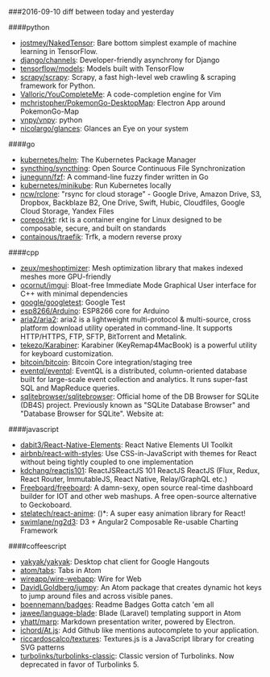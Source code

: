###2016-09-10
diff between today and yesterday

####python
* [jostmey/NakedTensor](https://github.com/jostmey/NakedTensor): Bare bottom simplest example of machine learning in TensorFlow.
* [django/channels](https://github.com/django/channels): Developer-friendly asynchrony for Django
* [tensorflow/models](https://github.com/tensorflow/models): Models built with TensorFlow
* [scrapy/scrapy](https://github.com/scrapy/scrapy): Scrapy, a fast high-level web crawling & scraping framework for Python.
* [Valloric/YouCompleteMe](https://github.com/Valloric/YouCompleteMe): A code-completion engine for Vim
* [mchristopher/PokemonGo-DesktopMap](https://github.com/mchristopher/PokemonGo-DesktopMap): Electron App around PokemonGo-Map
* [vnpy/vnpy](https://github.com/vnpy/vnpy): python
* [nicolargo/glances](https://github.com/nicolargo/glances): Glances an Eye on your system

####go
* [kubernetes/helm](https://github.com/kubernetes/helm): The Kubernetes Package Manager
* [syncthing/syncthing](https://github.com/syncthing/syncthing): Open Source Continuous File Synchronization
* [junegunn/fzf](https://github.com/junegunn/fzf):  A command-line fuzzy finder written in Go
* [kubernetes/minikube](https://github.com/kubernetes/minikube): Run Kubernetes locally
* [ncw/rclone](https://github.com/ncw/rclone): "rsync for cloud storage" - Google Drive, Amazon Drive, S3, Dropbox, Backblaze B2, One Drive, Swift, Hubic, Cloudfiles, Google Cloud Storage, Yandex Files
* [coreos/rkt](https://github.com/coreos/rkt): rkt is a container engine for Linux designed to be composable, secure, and built on standards
* [containous/traefik](https://github.com/containous/traefik): Trfk, a modern reverse proxy

####cpp
* [zeux/meshoptimizer](https://github.com/zeux/meshoptimizer): Mesh optimization library that makes indexed meshes more GPU-friendly
* [ocornut/imgui](https://github.com/ocornut/imgui): Bloat-free Immediate Mode Graphical User interface for C++ with minimal dependencies
* [google/googletest](https://github.com/google/googletest): Google Test
* [esp8266/Arduino](https://github.com/esp8266/Arduino): ESP8266 core for Arduino
* [aria2/aria2](https://github.com/aria2/aria2): aria2 is a lightweight multi-protocol & multi-source, cross platform download utility operated in command-line. It supports HTTP/HTTPS, FTP, SFTP, BitTorrent and Metalink.
* [tekezo/Karabiner](https://github.com/tekezo/Karabiner): Karabiner (KeyRemap4MacBook) is a powerful utility for keyboard customization.
* [bitcoin/bitcoin](https://github.com/bitcoin/bitcoin): Bitcoin Core integration/staging tree
* [eventql/eventql](https://github.com/eventql/eventql): EventQL is a distributed, column-oriented database built for large-scale event collection and analytics. It runs super-fast SQL and MapReduce queries.
* [sqlitebrowser/sqlitebrowser](https://github.com/sqlitebrowser/sqlitebrowser): Official home of the DB Browser for SQLite (DB4S) project. Previously known as "SQLite Database Browser" and "Database Browser for SQLite". Website at:

####javascript
* [dabit3/React-Native-Elements](https://github.com/dabit3/React-Native-Elements): React Native Elements UI Toolkit
* [airbnb/react-with-styles](https://github.com/airbnb/react-with-styles): Use CSS-in-JavaScript with themes for React without being tightly coupled to one implementation
* [kdchang/reactjs101](https://github.com/kdchang/reactjs101):  ReactJSReactJS 101 ReactJS  ReactJS  (Flux, Redux, React Router, ImmutableJS, React Native, Relay/GraphQL etc.)
* [Freeboard/freeboard](https://github.com/Freeboard/freeboard): A damn-sexy, open source real-time dashboard builder for IOT and other web mashups. A free open-source alternative to Geckoboard.
* [stelatech/react-anime](https://github.com/stelatech/react-anime): ()*: A super easy animation library for React!
* [swimlane/ng2d3](https://github.com/swimlane/ng2d3):  D3 + Angular2 Composable Re-usable Charting Framework

####coffeescript
* [yakyak/yakyak](https://github.com/yakyak/yakyak): Desktop chat client for Google Hangouts
* [atom/tabs](https://github.com/atom/tabs): Tabs in Atom
* [wireapp/wire-webapp](https://github.com/wireapp/wire-webapp):  Wire for Web
* [DavidLGoldberg/jumpy](https://github.com/DavidLGoldberg/jumpy): An Atom package that creates dynamic hot keys to jump around files and across visible panes.
* [boennemann/badges](https://github.com/boennemann/badges):  Readme Badges  Gotta catch 'em all
* [jawee/language-blade](https://github.com/jawee/language-blade): Blade (Laravel) templating support in Atom
* [yhatt/marp](https://github.com/yhatt/marp): Markdown presentation writer, powered by Electron.
* [ichord/At.js](https://github.com/ichord/At.js): Add Github like mentions autocomplete to your application.
* [riccardoscalco/textures](https://github.com/riccardoscalco/textures): Textures.js is a JavaScript library for creating SVG patterns
* [turbolinks/turbolinks-classic](https://github.com/turbolinks/turbolinks-classic): Classic version of Turbolinks. Now deprecated in favor of Turbolinks 5.
